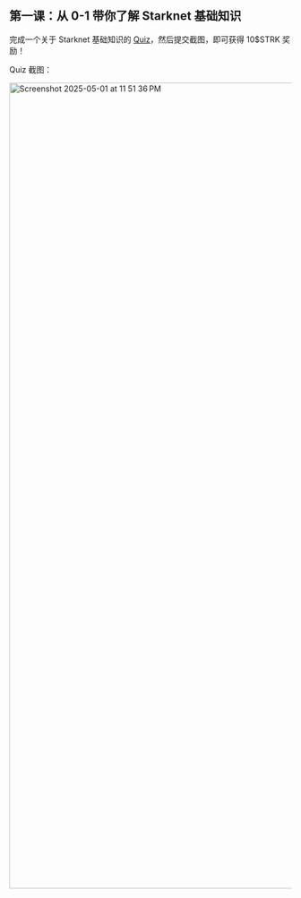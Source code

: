 ## 第一课：从 0-1 带你了解 Starknet 基础知识

完成一个关于 Starknet 基础知识的 [Quiz](https://openbuild.xyz/quiz/2025041601)，然后提交截图，即可获得 10\$STRK 奖励！

Quiz 截图： 

<img width="1440" alt="Screenshot 2025-05-01 at 11 51 36 PM" src="https://github.com/user-attachments/assets/a1881481-c972-4bdb-b1b2-e5ec635ff43d" />
